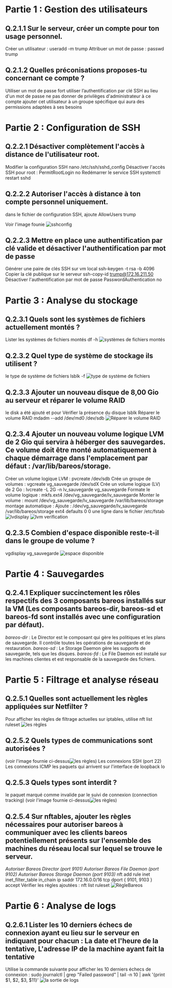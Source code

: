 
# Partie 1 : Gestion des utilisateurs
## Q.2.1.1 Sur le serveur, créer un compte pour ton usage personnel.
Créer un utilisateur : useradd -m trump
Attribuer un mot de passe : passwd trump
## Q.2.1.2 Quelles préconisations proposes-tu concernant ce compte ?
Utiliser un mot de passe fort 
utiliser l’authentification par clé SSH au lieu d'un mot de passe
ne pas donner de privilèges d'administrateur à ce compte
ajouter cet utilisateur à un groupe spécifique qui aura des permissions adaptées à ses besoins
# Partie 2 : Configuration de SSH
## Q.2.2.1 Désactiver complètement l'accès à distance de l'utilisateur root.
Modifier la configuration SSH
nano /etc/ssh/sshd_config
Désactiver l'accès SSH pour root :
PermitRootLogin no
Redémarrer le service SSH 
systemctl restart sshd
## Q.2.2.2 Autoriser l'accès à distance à ton compte personnel uniquement.
dans le fichier de configuration SSH, ajoute AllowUsers trump

Voir l'image founie
![sshconfig](https://github.com/AhmedNady90/ASRC-Checkpoint-3/blob/main/SSHCONFIG.PNG)
## Q.2.2.3 Mettre en place une authentification par clé valide et désactiver l'authentification par mot de passe
Générer une paire de clés SSH sur vm local
ssh-keygen -t rsa -b 4096
Copier la clé publique sur le serveur
ssh-copy-id trump@172.16.211.50
Désactiver l'authentification par mot de passe 
PasswordAuthentication no

# Partie 3 : Analyse du stockage
## Q.2.3.1 Quels sont les systèmes de fichiers actuellement montés ?
Lister les systèmes de fichiers montés
df -h
![systèmes de fichiers montés](https://github.com/AhmedNady90/ASRC-Checkpoint-3/blob/main/fichiermont%C3%A9s.PNG)
## Q.2.3.2 Quel type de système de stockage ils utilisent ?
le type de système de fichiers
lsblk -f
![type de système de fichiers](https://github.com/AhmedNady90/ASRC-Checkpoint-3/blob/main/type%20de%20syst%C3%A8me%20de%20fichiers.PNG)
## Q.2.3.3 Ajouter un nouveau disque de 8,00 Gio au serveur et réparer le volume RAID
le disk a été ajouté et pour Vérifier la présence du disque
lsblk
Réparer le volume RAID
mdadm --add /dev/md0 /dev/sdb
![Réparer le volume RAID](https://github.com/AhmedNady90/ASRC-Checkpoint-3/blob/main/raid%20reparer.PNG)
## Q.2.3.4 Ajouter un nouveau volume logique LVM de 2 Gio qui servira à héberger des sauvegardes. Ce volume doit être monté automatiquement à chaque démarrage dans l'emplacement par défaut : /var/lib/bareos/storage.
Créer un volume logique LVM : pvcreate /dev/sdb
Crée un groupe de volumes : vgcreate vg_sauvegarde /dev/sdX
Crée un volume logique (LV) de 2 Go : lvcreate -L 2G -n lv_sauvegarde vg_sauvegarde
Formate le volume logique : mkfs.ext4 /dev/vg_sauvegarde/lv_sauvegarde
Monter le volume : mount /dev/vg_sauvegarde/lv_sauvegarde /var/lib/bareos/storage
montage automatique : Ajoute : /dev/vg_sauvegarde/lv_sauvegarde /var/lib/bareos/storage ext4 defaults 0 0 une ligne dans le fichier /etc/fstab
![lvdisplay](https://github.com/AhmedNady90/ASRC-Checkpoint-3/blob/main/lvdisplay.PNG)
![lvm verification](https://github.com/AhmedNady90/ASRC-Checkpoint-3/blob/main/verficationlvm.PNG)
## Q.2.3.5 Combien d'espace disponible reste-t-il dans le groupe de volume ?
vgdisplay vg_sauvegarde 
![espace disponible](https://github.com/AhmedNady90/ASRC-Checkpoint-3/blob/main/espace%20disponible.PNG)
# Partie 4 : Sauvegardes
## Q.2.4.1 Expliquer succinctement les rôles respectifs des 3 composants bareos installés sur la VM (Les composants bareos-dir, bareos-sd et bareos-fd sont installés avec une configuration par défaut).
*bareos-dir* :
Le Director est le composant qui gère les politiques et les plans de sauvegarde. Il contrôle toutes les opérations de sauvegarde et de restauration.
*bareos-sd* :
Le Storage Daemon gère les supports de sauvegarde, tels que les disques.
*bareos-fd* :
Le File Daemon est installé sur les machines clientes et est responsable de la sauvegarde des fichiers.
# Partie 5 : Filtrage et analyse réseau
## Q.2.5.1 Quelles sont actuellement les règles appliquées sur Netfilter ?
Pour afficher les règles de filtrage actuelles sur iptables, utilise  nft list ruleset
![les règles](https://github.com/AhmedNady90/ASRC-Checkpoint-3/blob/main/nfr%C3%A8gles.PNG)
## Q.2.5.2 Quels types de communications sont autorisées ?
(voir l'image fournie ci-dessus![les règles](https://github.com/AhmedNady90/ASRC-Checkpoint-3/blob/main/nfr%C3%A8gles.PNG))
Les connexions SSH (port 22)
Les connexions ICMP 
les paquets qui arrivent sur l'interface de loopback lo
## Q.2.5.3 Quels types sont interdit ?
le paquet marqué comme invalide par le suivi de connexion (connection tracking) (voir l'image fournie ci-dessus![les règles](https://github.com/AhmedNady90/ASRC-Checkpoint-3/blob/main/nfr%C3%A8gles.PNG))
## Q.2.5.4 Sur nftables, ajouter les règles nécessaires pour autoriser bareos à communiquer avec les clients bareos potentiellement présents sur l'ensemble des machines du réseau local sur lequel se trouve le serveur.
*Autoriser Bareos Director (port 9101)* 
*Autoriser Bareos File Daemon (port 9102)* 
*Autoriser Bareos Storage Daemon (port 9103)* 
nft add rule inet inet_filter_table in_chain ip saddr 172.16.0.0/16 tcp dport { 9101, 9103 } accept
Vérifier les règles ajoutées : nft list ruleset
![RègleBareos](https://github.com/AhmedNady90/ASRC-Checkpoint-3/blob/main/r%C3%A8gleBareos.PNG)
# Partie 6 : Analyse de logs
## Q.2.6.1 Lister les 10 derniers échecs de connexion ayant eu lieu sur le serveur en indiquant pour chacun : La date et l'heure de la tentative, L'adresse IP de la machine ayant fait la tentative
Utilise la commande suivante pour afficher les 10 derniers échecs de connexion :
sudo journalctl | grep "Failed password" | tail -n 10 | awk '{print $1, $2, $3, $11}'
![la sortie de logs](https://github.com/AhmedNady90/ASRC-Checkpoint-3/blob/main/logs.PNG)
